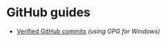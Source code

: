 # GitHub guides
- [Verified GitHub commits](https://github.com/hussain5416/Guides-repo/wiki/Verified-github-commits-(GPG)) _(using GPG for Windows)_
